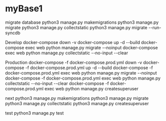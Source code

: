 # myBase1
  
  
migrate database
  python3 manage.py makemigrations
  python3 manage.py migrate
  python3 manage.py collectstatic
  python3 manage.py migrate --run-syncdb
  


Develop
  docker-compose down -v
  docker-compose up -d --build
  docker-compose exec web python manage.py migrate --noinput
  docker-compose exec web python manage.py collectstatic --no-input --clear


Production
  docker-compose -f docker-compose.prod.yml down -v
  docker-compose -f docker-compose.prod.yml up -d --build
  docker-compose -f docker-compose.prod.yml exec web python manage.py migrate --noinput
  docker-compose -f docker-compose.prod.yml exec web python manage.py collectstatic --no-input --clear
  docker-compose -f docker-compose.prod.yml exec web python manage.py createsuperuser



  next
    python3 manage.py makemigrations
    python3 manage.py migrate
    python3 manage.py collectstatic
    python3 manage.py createsuperuser
  
  test
    python3 manage.py test

    